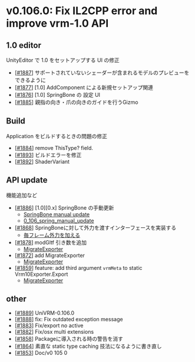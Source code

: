 # v0.106.0: Fix IL2CPP error and improve vrm-1.0 API

## 1.0 editor
UnityEditor で 1.0 をセットアップする UI の修正

* [[\#1887](https://github.com/vrm-c/UniVRM/pull/1887)] サポートされていないシェーダーが含まれるモデルのプレビューをできるように
* [[\#1877](https://github.com/vrm-c/UniVRM/pull/1877)] [1.0] AddComponent による新規セットアップ関連
* [[\#1876](https://github.com/vrm-c/UniVRM/pull/1876)] [1.0] SpringBone の 設定 UI
* [[\#1885](https://github.com/vrm-c/UniVRM/pull/1885)] 親指の向き・爪の向きのガイドを行うGizmo

## Build
Application をビルドするときの問題の修正

* [[\#1884](https://github.com/vrm-c/UniVRM/pull/1884)] remove ThisType? field. 
* [[\#1893](https://github.com/vrm-c/UniVRM/pull/1893)] ビルドエラーを修正
* [[\#1892](https://github.com/vrm-c/UniVRM/pull/1892)] ShaderVariant

## API update
機能追加など

* [[\#1886](https://github.com/vrm-c/UniVRM/pull/1886)] [1.0][0.x] SpringBone の手動更新
    * [SpringBone manual update](/vrm1/vrm1_springbone)
    * [0_106_spring_manual_update](/api/0_106_spring_manual_update)
* [[\#1868](https://github.com/vrm-c/UniVRM/pull/1868)] SpringBoneに対して外力を渡すインターフェースを実装する
    * [毎フレーム外力を加える](/vrm1/vrm1_springbone)
* [[\#1878](https://github.com/vrm-c/UniVRM/pull/1878)] modGltf 引き数を追加
    * [MigrateExporter](/vrm1/vrm1_migration)
* [[\#1872](https://github.com/vrm-c/UniVRM/pull/1872)] add MigrateExporter
    * [MigrateExporter](/vrm1/vrm1_migration)
* [[\#1859](https://github.com/vrm-c/UniVRM/pull/1859)] feature: add third argument `vrmMeta` to static Vrm10Exporter.Export
    * [MigrateExporter](/vrm1/vrm1_migration)

## other
* [[\#1889](https://github.com/vrm-c/UniVRM/pull/1889)] UniVRM-0.106.0
* [[\#1888](https://github.com/vrm-c/UniVRM/pull/1888)] fix: Fix outdated exception message
* [[\#1883](https://github.com/vrm-c/UniVRM/pull/1883)] Fix/export no active
* [[\#1882](https://github.com/vrm-c/UniVRM/pull/1882)] Fix/osx multi extensions
* [[\#1858](https://github.com/vrm-c/UniVRM/pull/1858)] Packageに導入される時の警告を消す
* [[\#1864](https://github.com/vrm-c/UniVRM/pull/1864)] 素直な static type caching 技法になるように書き直し
* [[\#1853](https://github.com/vrm-c/UniVRM/pull/1853)] Doc/v0 105 0

